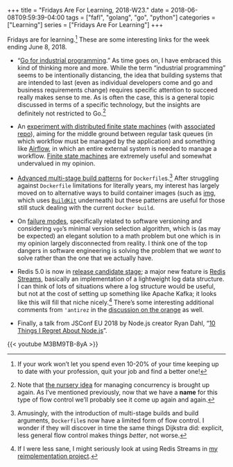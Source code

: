 +++
title = "Fridays Are For Learning, 2018-W23."
date = 2018-06-08T09:59:39-04:00
tags = ["fafl", "golang", "go", "python"]
categories = ["Learning"]
series = ["Fridays Are For Learning"]
+++

Fridays are for learning.[^1] These are some interesting links for the week
ending June 8, 2018.

[^1]: If your work won’t let you spend even 10-20% of your time keeping up to
      date with your profession, quit your job and find a better one!

* “[Go for industrial programming].” As time goes on, I have embraced this
kind of thinking more and more. While the term “industrial programming” seems
to be intentionally distancing, the idea that building systems that are
intended to last (even as individual developers come and go and business
requirements change) requires specific attention to succeed really makes sense
to me. As is often the case, this is a general topic discussed in terms of a
specific technology, but the insights are definitely not restricted to Go.[^2]

[^2]: Note that [the nursery idea] for managing concurrency is brought up
      again.  As I’ve mentioned previously, now that we have a **name** for
      this type of flow control we’ll probably see it come up again and again.

[Go for industrial programming]: https://peter.bourgon.org/go-for-industrial-programming/
[the nursery idea]: https://vorpus.org/blog/notes-on-structured-concurrency-or-go-statement-considered-harmful/

* An [experiment with distributed finite state machines]&#x20;(with [associated
repo]), aiming for the middle ground between regular task queues (in which
workflow must be managed by the application) and something like [Airflow], in
which an entire external system is needed to manage a workflow.  [Finite state
machines] are extremely useful and somewhat undervalued in my opinion.

[experiment with distributed finite state machines]: https://lethain.com/dfsmr/
[Airflow]: https://github.com/apache/incubator-airflow
[associated repo]: https://github.com/lethain/dfsmr
[Finite state machines]: https://brilliant.org/wiki/finite-state-machines/

* [Advanced multi-stage build patterns] for `Dockerfile`s.[^3] After
struggling against `Dockerfile` limitations for literally years, my interest
has largely moved on to alternative ways to build container images (such as
[img], which uses [`BuildKit`] underneath) but these patterns are useful for
those still stuck dealing with the current `docker build`.

[^3]: Amusingly, with the introduction of multi-stage builds and build
      arguments, `Dockerfile`s now have a limited form of flow control.  I
      wonder if they will discover in time the same things Dijkstra did:
      explicit, less general flow control makes things *better*, not worse.

[Advanced multi-stage build patterns]: https://medium.com/@tonistiigi/advanced-multi-stage-build-patterns-6f741b852fae
[img]: https://github.com/genuinetools/img
[`BuildKit`]: https://github.com/moby/buildkit

* On [failure modes], specifically related to software versioning and
considering `vgo`’s minimal version selection algorithm, which is (as may be
expected) an elegant solution to a math problem but one which is in my opinion
largely disconnected from reality.  I think one of the top dangers in software
engineering is solving the problem that we *want* to solve rather than the one
that we actually have.

[failure modes]: https://sdboyer.io/vgo/failure-modes/

* Redis 5.0 is now in [release candidate stage]; a major new feature is [Redis
Streams], basically an implementation of a lightweight log data structure.  I
can think of lots of situations where a log structure would be useful, but not
at the cost of setting up something like Apache Kafka; it looks like this will
fill that niche nicely.[^4] There’s some interesting additional comments from
`'antirez` in the [discussion on the orange] as well.

[^4]: If I were less sane, I might seriously look at using Redis Streams in
      [my reimplementation project].

[release candidate stage]: https://groups.google.com/d/topic/redis-db/9FcwPtutyyQ/discussion
[Redis Streams]: https://redis.io/topics/streams-intro
[discussion on the orange]: https://news.ycombinator.com/item?id=17179651
[my reimplementation project]: /series/revisiting-a-past-project-faces.html

* Finally, a talk from JSConf EU 2018 by Node.js creator Ryan Dahl, “[10
Things I Regret About Node.js]”.

{{< youtube M3BM9TB-8yA >}}

[10 Things I Regret About Node.js]: https://www.youtube.com/watch?v=M3BM9TB-8yA

